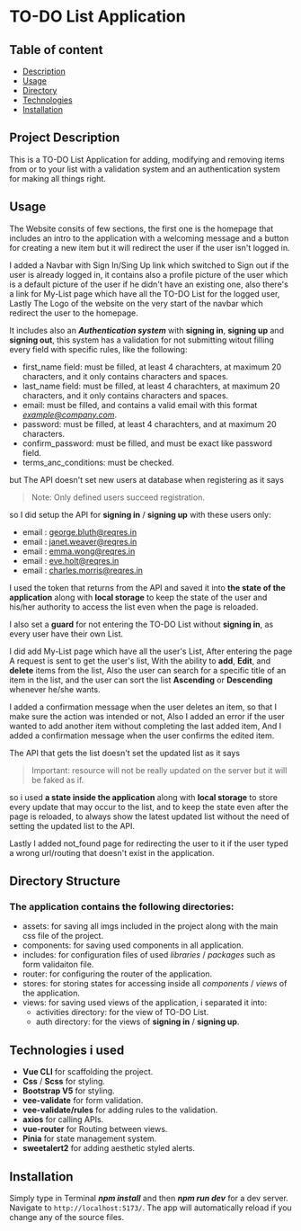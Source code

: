 # TO-DO List Application

## Table of content

- [Description](#project-description)
- [Usage](#usage)
- [Directory](#directory-structure)
- [Technologies](#technologies-i-used)
- [Installation](#installation)

## Project Description

This is a TO-DO List Application for adding, modifying and removing items from or to your list with a validation system and an authentication system for making all things right.

## Usage

The Website consits of few sections, the first one is the homepage that includes an intro to the application with a welcoming message and a button for creating a new item but it will redirect the user if the user isn't logged in.

I added a Navbar with Sign In/Sing Up link which switched to Sign out if the user is already logged in, it contains also a profile picture of the user which is a default picture of the user if he didn't have an existing one, also there's a link for My-List page which have all the TO-DO List for the logged user, Lastly The Logo of the website on the very start of the navbar which redirect the user to the homepage.

It includes also an **_Authentication system_** with **signing in**, **signing up** and **signing out**, this system has a validation for not submitting witout filling every field with specific rules, like the following:

- first_name field: must be filled, at least 4 charachters, at maximum 20 characters, and it only contains characters and spaces.
- last_name field: must be filled, at least 4 charachters, at maximum 20 characters, and it only contains characters and spaces.
- email: must be filled, and contains a valid email with this format *example@company.com*.
- password: must be filled, at least 4 charachters, and at maximum 20 characters.
- confirm_password: must be filled, and must be exact like password field.
- terms_anc_conditions: must be checked.

but The API doesn't set new users at database when registering as it says

> Note: Only defined users succeed registration.

so I did setup the API for **signing in** / **signing up** with these users only:

- email : george.bluth@reqres.in
- email : janet.weaver@reqres.in
- email : emma.wong@reqres.in
- email : eve.holt@reqres.in
- email : charles.morris@reqres.in

I used the token that returns from the API and saved it into **the state of the application** along with **local storage** to keep the state of the user and his/her authority to access the list even when the page is reloaded.

I also set a **guard** for not entering the TO-DO List without **signing in**, as every user have their own List.

I did add My-List page which have all the user's List, After entering the page A request is sent to get the user's list, With the ability to **add**, **Edit**, and **delete** items from the list, Also the user can search for a specific title of an item in the list, and the user can sort the list **Ascending** or **Descending** whenever he/she wants.

I added a confirmation message when the user deletes an item, so that I make sure the action was intended or not, Also I added an error if the user wanted to add another item without completing the last added item, And I added a confirmation message when the user confirms the edited item.

The API that gets the list doesn't set the updated list as it says

> Important: resource will not be really updated on the server but it will be faked as if.

so i used **a state inside the application** along with **local storage** to store every update that may occur to the list, and to keep the state even after the page is reloaded, to always show the latest updated list without the need of setting the updated list to the API.

Lastly I added not_found page for redirecting the user to it if the user typed a wrong url/routing that doesn't exist in the application.

## Directory Structure

### The application contains the following directories:

- assets: for saving all imgs included in the project along with the main css file of the project.
- components: for saving used components in all application.
- includes: for configuration files of used _libraries_ / _packages_ such as form validaiton file.
- router: for configuring the router of the application.
- stores: for storing states for accessing inside all _components_ / _views_ of the application.
- views: for saving used views of the application, i separated it into:
  - activities directory: for the view of TO-DO List.
  - auth directory: for the views of **signing in** / **signing up**.

## Technologies i used

- **Vue CLI** for scaffolding the project.
- **Css** / **Scss** for styling.
- **Bootstrap V5** for styling.
- **vee-validate** for form validation.
- **vee-validate/rules** for adding rules to the validation.
- **axios** for calling APIs.
- **vue-router** for Routing between views.
- **Pinia** for state management system.
- **sweetalert2** for adding aesthetic styled alerts.

## Installation

Simply type in Terminal **_npm install_** and then **_npm run dev_** for a dev server. Navigate to `http://localhost:5173/`. The app will automatically reload if you change any of the source files.
